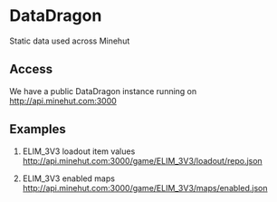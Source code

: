 # DataDragon
Static data used across Minehut

## Access
We have a public DataDragon instance running on http://api.minehut.com:3000

## Examples
1. ELIM_3V3 loadout item values 
http://api.minehut.com:3000/game/ELIM_3V3/loadout/repo.json

2. ELIM_3V3 enabled maps
http://api.minehut.com:3000/game/ELIM_3V3/maps/enabled.json

